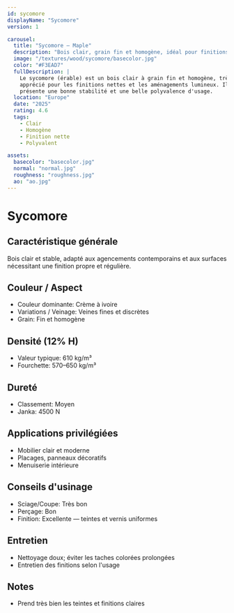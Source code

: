 ```yaml
---
id: sycomore
displayName: "Sycomore"
version: 1

carousel:
  title: "Sycomore — Maple"
  description: "Bois clair, grain fin et homogène, idéal pour finitions nettes."
  image: "/textures/wood/sycomore/basecolor.jpg"
  color: "#F3EAD7"
  fullDescription: |
    Le sycomore (érable) est un bois clair à grain fin et homogène, très
    apprécié pour les finitions nettes et les aménagements lumineux. Il
    présente une bonne stabilité et une belle polyvalence d'usage.
  location: "Europe"
  date: "2025"
  rating: 4.6
  tags:
    - Clair
    - Homogène
    - Finition nette
    - Polyvalent

assets:
  basecolor: "basecolor.jpg"
  normal: "normal.jpg"
  roughness: "roughness.jpg"
  ao: "ao.jpg"
---
```


# Sycomore

## Caractéristique générale
Bois clair et stable, adapté aux agencements contemporains et aux
surfaces nécessitant une finition propre et régulière.

## Couleur / Aspect
- Couleur dominante: Crème à ivoire
- Variations / Veinage: Veines fines et discrètes
- Grain: Fin et homogène

## Densité (12% H)
- Valeur typique: 610 kg/m³
- Fourchette: 570–650 kg/m³

## Dureté
- Classement: Moyen
- Janka: 4500 N

## Applications privilégiées
- Mobilier clair et moderne
- Placages, panneaux décoratifs
- Menuiserie intérieure

## Conseils d'usinage
- Sciage/Coupe: Très bon
- Perçage: Bon
- Finition: Excellente — teintes et vernis uniformes

## Entretien
- Nettoyage doux; éviter les taches colorées prolongées
- Entretien des finitions selon l'usage

## Notes
- Prend très bien les teintes et finitions claires
